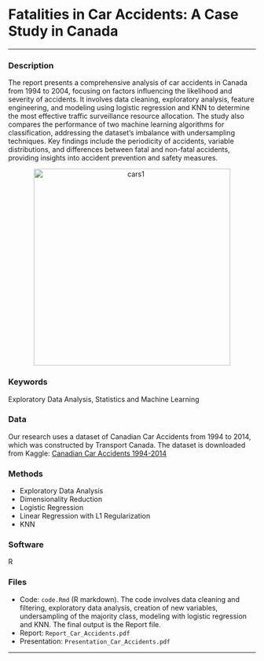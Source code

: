# Fatalities in Car Accidents: A Case Study in Canada

---

### Description
The report presents a comprehensive analysis of car accidents in Canada from 1994 to 2004, focusing on factors influencing the likelihood and severity of accidents. It involves data cleaning, exploratory analysis, feature engineering, and modeling using logistic regression and KNN to determine the most effective traffic surveillance resource allocation. The study also compares the performance of two machine learning algorithms for classification, addressing the dataset’s imbalance with undersampling techniques. Key findings include the periodicity of accidents, variable distributions, and differences between fatal and non-fatal accidents, providing insights into accident prevention and safety measures.

<p align="center">
<img src="https://github.com/alecruces/car-fatalities-prediction/assets/67338986/2d01aad4-caad-4bfc-bd73-1bce353324c2" alt="cars1" style="width:400px;height:auto;"/>
</p>


### Keywords
Exploratory Data Analysis, Statistics and Machine Learning

### Data
Our research uses a dataset of Canadian Car Accidents from 1994 to 2014, which was constructed by Transport Canada. The dataset is downloaded from Kaggle: [Canadian Car Accidents 1994-2014](https://www.kaggle.com/datasets/tbsteal/canadian-car-accidents-19942014?select=NCDB_1999_to_2014.csv)

### Methods
- Exploratory Data Analysis
- Dimensionality Reduction
- Logistic Regression
- Linear Regression with L1 Regularization
- KNN

### Software
R

### Files
* Code: `code.Rmd` (R markdown). The code involves data cleaning and filtering, exploratory data analysis,
creation of new variables, undersampling of the majority class, modeling with logistic regression and KNN. The final output is the Report file.
* Report: `Report_Car_Accidents.pdf`
* Presentation: `Presentation_Car_Accidents.pdf`

---
